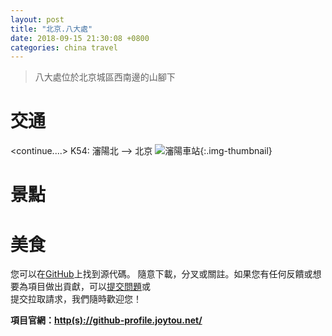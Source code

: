 ```yaml
---
layout: post
title: "北京.八大處"
date: 2018-09-15 21:30:08 +0800
categories: china travel
---
```

> 八大處位於北京城區西南邊的山腳下

<!--more-->
# 交通
<continue....> 
K54: 瀋陽北 --> 北京
![瀋陽車站]("https://xav4vw.sn.files.1drv.com/y4mbxfFqMNnYDfZia_oUKjozgDn-_K7R1MOEvaQWkiW4flqcgnl4otj0gdwbijmOyEN6Tl4vK0OhBmBPeVt9NXbdZ-GzC-C9cA1Wcu9n-P210ebpdFx90HiDRQIeoUfVcCXtmfogRFpoaJQergEyGt4QCNTJKZi-2I4Go3tq-91MICmvPMFV4tg1Ur7ftWywuer-uu0tKPzgVRHEzEgT0naVg?width=660&height=495&cropmode=none"){:.img-thumbnail}

# 景點


# 美食  

您可以在[GitHub](https://github.com/joytou/github-profile)上找到源代碼。
隨意下載，分叉或關註。如果您有任何反饋或想要為項目做出貢獻，可以[提交問題](https://github.com/joytou/github-profile/issues)或 \
提交拉取請求，我們隨時歡迎您！

__項目官網：[http(s)://github-profile.joytou.net/](http://github-profile.joytou.net/)__
